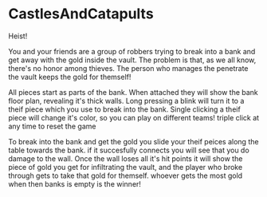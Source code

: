 # CastlesAndCatapults

Heist!

You and your friends are a group of robbers trying to break into a bank and get away with the gold inside the vault.
The problem is that, as we all know, there's no honor among thieves. The person who manages the penetrate the vault keeps the gold for themself! 

All pieces start as parts of the bank. When attached they will show the bank floor plan, revealing it's thick walls. 
Long pressing a blink will turn it to a theif piece which you use to break into the bank. 
Single clicking a theif piece will change it's color, so you can play on different teams!
triple click at any time to reset the game

To break into the bank and get the gold you slide your theif peices along the table towards the bank. 
if it succesfully connects you will see that you do damage to the wall. 
Once the wall loses all it's hit points it will show the piece of gold you get for infiltrating the vault, 
and the player who broke through gets to take that gold for themself.
whoever gets the most gold when then banks is empty is the winner!

